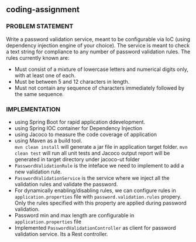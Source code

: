 ## coding-assignment

### PROBLEM STATEMENT
Write a password validation service, meant to be configurable via IoC (using dependency injection engine of your choice).  The service is meant to check a text string for compliance to any number of password validation rules.  The rules currently known are:

* Must consist of a mixture of lowercase letters and numerical digits only, with at least one of each.
* Must be between 5 and 12 characters in length.
* Must not contain any sequence of characters immediately followed by the same sequence.

### IMPLEMENTATION
* using Spring Boot for rapid application ddevelopment.
* using Spring IOC container for Dependency Injection 
* using Jacoco to measure the code coverage of application
* using Maven as a build tool.<br>
  `mvn clean install` will generate a jar file in application target folder.
  `mvn clean test` will run all unit tests and Jacoco output report will be generated in target directory under jacoco-ut folder 
* `PasswordValidationRule` is the inteface we need to implement to add a new validation rule.
* `PasswordValidationService` is the service where we inject all the validation rules and validate the password.
* For dynamically enabling/disabling rules, we can configure rules in `application.properties` file with `password.validation.rules` propery. Only the rules specified with this property are applied during password validation.
* Password min and max length are configurable in `application.properties` file
* Implemented `PasswordValidationController` as client for password validation service. Its a Rest controller.
